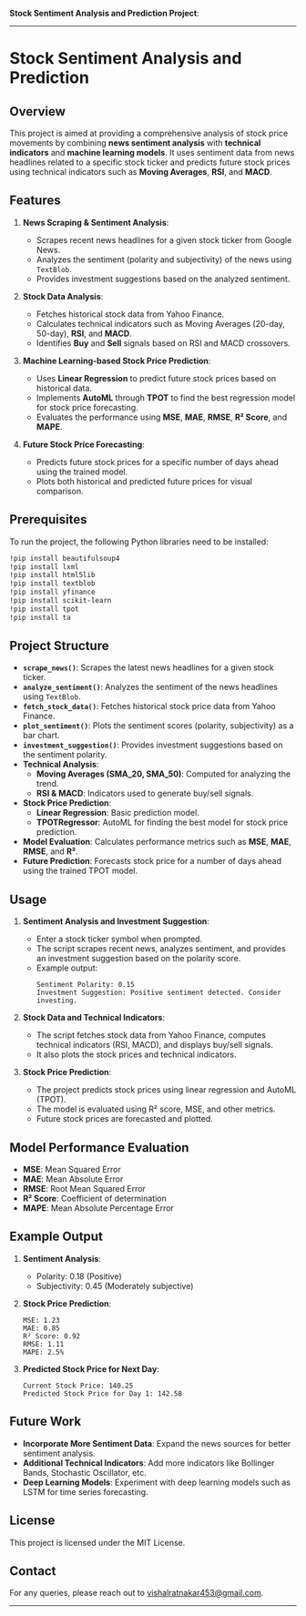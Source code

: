 **Stock Sentiment Analysis and Prediction Project**:

---

# Stock Sentiment Analysis and Prediction

## Overview

This project is aimed at providing a comprehensive analysis of stock price movements by combining **news sentiment analysis** with **technical indicators** and **machine learning models**. It uses sentiment data from news headlines related to a specific stock ticker and predicts future stock prices using technical indicators such as **Moving Averages**, **RSI**, and **MACD**.

## Features

1. **News Scraping & Sentiment Analysis**:
   - Scrapes recent news headlines for a given stock ticker from Google News.
   - Analyzes the sentiment (polarity and subjectivity) of the news using `TextBlob`.
   - Provides investment suggestions based on the analyzed sentiment.

2. **Stock Data Analysis**:
   - Fetches historical stock data from Yahoo Finance.
   - Calculates technical indicators such as Moving Averages (20-day, 50-day), **RSI**, and **MACD**.
   - Identifies **Buy** and **Sell** signals based on RSI and MACD crossovers.

3. **Machine Learning-based Stock Price Prediction**:
   - Uses **Linear Regression** to predict future stock prices based on historical data.
   - Implements **AutoML** through **TPOT** to find the best regression model for stock price forecasting.
   - Evaluates the performance using **MSE**, **MAE**, **RMSE**, **R² Score**, and **MAPE**.

4. **Future Stock Price Forecasting**:
   - Predicts future stock prices for a specific number of days ahead using the trained model.
   - Plots both historical and predicted future prices for visual comparison.

## Prerequisites

To run the project, the following Python libraries need to be installed:

```bash
!pip install beautifulsoup4
!pip install lxml
!pip install html5lib
!pip install textblob
!pip install yfinance
!pip install scikit-learn
!pip install tpot
!pip install ta
```

## Project Structure

- **`scrape_news()`**: Scrapes the latest news headlines for a given stock ticker.
- **`analyze_sentiment()`**: Analyzes the sentiment of the news headlines using `TextBlob`.
- **`fetch_stock_data()`**: Fetches historical stock price data from Yahoo Finance.
- **`plot_sentiment()`**: Plots the sentiment scores (polarity, subjectivity) as a bar chart.
- **`investment_suggestion()`**: Provides investment suggestions based on the sentiment polarity.
- **Technical Analysis**:
  - **Moving Averages (SMA_20, SMA_50)**: Computed for analyzing the trend.
  - **RSI & MACD**: Indicators used to generate buy/sell signals.
- **Stock Price Prediction**:
  - **Linear Regression**: Basic prediction model.
  - **TPOTRegressor**: AutoML for finding the best model for stock price prediction.
- **Model Evaluation**: Calculates performance metrics such as **MSE**, **MAE**, **RMSE**, and **R²**.
- **Future Prediction**: Forecasts stock price for a number of days ahead using the trained TPOT model.

## Usage

1. **Sentiment Analysis and Investment Suggestion**:
   - Enter a stock ticker symbol when prompted.
   - The script scrapes recent news, analyzes sentiment, and provides an investment suggestion based on the polarity score.
   - Example output:
     ```
     Sentiment Polarity: 0.15
     Investment Suggestion: Positive sentiment detected. Consider investing.
     ```

2. **Stock Data and Technical Indicators**:
   - The script fetches stock data from Yahoo Finance, computes technical indicators (RSI, MACD), and displays buy/sell signals.
   - It also plots the stock prices and technical indicators.

3. **Stock Price Prediction**:
   - The project predicts stock prices using linear regression and AutoML (TPOT).
   - The model is evaluated using R² score, MSE, and other metrics.
   - Future stock prices are forecasted and plotted.

## Model Performance Evaluation

- **MSE**: Mean Squared Error
- **MAE**: Mean Absolute Error
- **RMSE**: Root Mean Squared Error
- **R² Score**: Coefficient of determination
- **MAPE**: Mean Absolute Percentage Error

## Example Output

1. **Sentiment Analysis**:
   - Polarity: 0.18 (Positive)
   - Subjectivity: 0.45 (Moderately subjective)

2. **Stock Price Prediction**:
   ```
   MSE: 1.23
   MAE: 0.85
   R² Score: 0.92
   RMSE: 1.11
   MAPE: 2.5%
   ```

3. **Predicted Stock Price for Next Day**:
   ```
   Current Stock Price: 140.25
   Predicted Stock Price for Day 1: 142.58
   ```

## Future Work

- **Incorporate More Sentiment Data**: Expand the news sources for better sentiment analysis.
- **Additional Technical Indicators**: Add more indicators like Bollinger Bands, Stochastic Oscillator, etc.
- **Deep Learning Models**: Experiment with deep learning models such as LSTM for time series forecasting.

## License

This project is licensed under the MIT License.

## Contact

For any queries, please reach out to vishalratnakar453@gmail.com.

---
